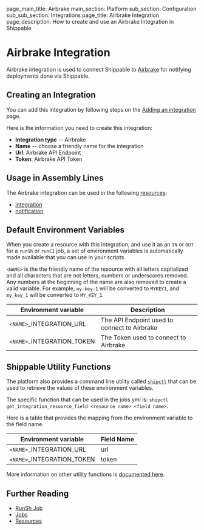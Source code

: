 page_main_title: Airbrake
main_section: Platform
sub_section: Configuration
sub_sub_section: Integrations
page_title: Airbrake Integration
page_description: How to create and use an Airbrake Integration in Shippable

# Airbrake Integration

Airbrake integration is used to connect Shippable to [Airbrake](https://airbrake.io) for notifying deployments done via Shippable.

## Creating an Integration

You can add this integration by following steps on the [Adding an integration](/platform/tutorial/integration/subscription-integrations/) page.

Here is the information you need to create this integration:

* **Integration type** -- Airbrake
* **Name** -- choose a friendly name for the integration
* **Url**: Airbrake API Endpoint
* **Token**: Airbrake API Token

## Usage in Assembly Lines

The Airbrake integration can be used in the following [resources](/platform/workflow/resource/overview/):

* [integration](/platform/workflow/resource/integration)
* [notification](/platform/workflow/resource/notification)

## Default Environment Variables
When you create a resource with this integration, and use it as an `IN` or `OUT` for a `runSh` or `runCI` job, a set of environment variables is automatically made available that you can use in your scripts.

`<NAME>` is the the friendly name of the resource with all letters capitalized and all characters that are not letters, numbers or underscores removed. Any numbers at the beginning of the name are also removed to create a valid variable. For example, `my-key-1` will be converted to `MYKEY1`, and `my_key_1` will be converted to `MY_KEY_1`.

| Environment variable						| Description                         |
| ------------- 								|------------------------------------ |
| `<NAME>`\_INTEGRATION\_URL			| The API Endpoint used to connect to Airbrake |
| `<NAME>`\_INTEGRATION\_TOKEN			| The Token used to connect to Airbrake |

## Shippable Utility Functions
The platform also provides a command line utility called [`shipctl`](/platform/tutorial/workflow/using-shipctl/) that can be used to retrieve the values of these environment variables.

The specific function that can be used in the jobs yml is: `shipctl get_integration_resource_field <resource name> <field name>`.

Here is a table that provides the mapping from the environment variable to the field name.

| Environment variable						| Field Name        |
| ------			 							|----------------- |
| `<NAME>`\_INTEGRATION\_URL			| url |
| `<NAME>`\_INTEGRATION\_TOKEN			| token |

More information on other utility functions is [documented here](/platform/tutorial/workflow/using-shipctl).

## Further Reading
* [RunSh Job](/platform/workflow/job/runsh)
* [Jobs](/platform/workflow/job/overview)
* [Resources](/platform/workflow/resource/overview)
